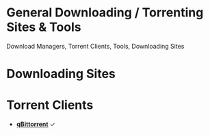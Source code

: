 # General Downloading / Torrenting Sites & Tools
Download Managers, Torrent Clients, Tools, Downloading Sites

# Downloading Sites



# Torrent Clients

- [**qBittorrent**](https://qbittorrent.org/) ✓
